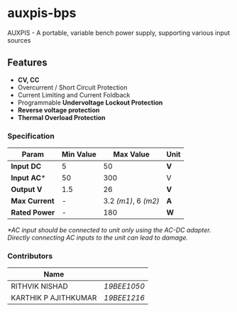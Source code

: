 # auxpis-bps
AUXPIS - A portable, variable bench power supply, supporting various input sources

## Features
 - **CV, CC**
 - Overcurrent / Short Circuit Protection
 - Current Limiting and Current Foldback
 - Programmable **Undervoltage Lockout Protection**
 - **Reverse voltage protection**
 - **Thermal Overload Protection**

### Specification

| __Param__ | Min Value | Max Value | Unit |
| --------- | --------- | --------- | ---- |
| __Input DC__ | 5 | 50 | **V** |
| __Input AC__* | 50 | 300 | V |
| __Output V__ | 1.5 | 26 | **V** |
| __Max Current__ | - | 3.2 _(m1)_, 6 _(m2)_ | **A** |
| __Rated Power__ | - | 180 | **W** |

_*AC input should be connected to unit only using the AC-DC adapter. Directly connecting AC inputs to the unit can lead to damage._

### Contributors
| Name | |
| ---- | --- |
| RITHVIK NISHAD | _19BEE1050_ |
| KARTHIK P AJITHKUMAR | _19BEE1216_ |